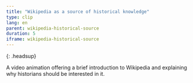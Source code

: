 ```yaml
---
title: "Wikipedia as a source of historical knowledge"
type: clip
lang: en
parent: wikipedia-historical-source
duration: 5
iframe: wikipedia-historical-source 
---
```


{: .headsup}

A video animation offering a brief introduction to Wikipedia and explaining why historians should be interested in it.  

<!-- more -->